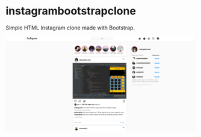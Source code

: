 # instagrambootstrapclone
Simple HTML Instagram clone made with Bootstrap.

![This is an image](insta_clone_bootstrap.png)
